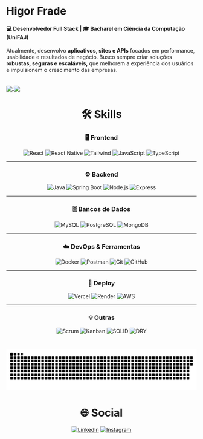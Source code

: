 # Higor Frade

<h4>💻 Desenvolvedor Full Stack | 🎓 Bacharel em Ciência da Computação (UniFAJ)</h4>
<p>Atualmente, desenvolvo <strong>aplicativos, sites e APIs</strong> focados em performance, usabilidade e resultados de negócio. Busco sempre criar soluções <strong>robustas, seguras e escaláveis,</strong> que melhorem a experiência dos usuários e impulsionem o crescimento das empresas.</p>

<br>

<a href="https://github.com/anuraghazra/github-readme-stats">
  <img height=200 align="center" src="https://github-readme-stats.vercel.app/api?username=higorfrade&theme=midnight-purple&show_icons=true&rank_icon=github&card_width=40%" />
</a>
<a href="https://github.com/anuraghazra/convoychat">
  <img height=200 align="center" src="https://github-readme-stats.vercel.app/api/top-langs?username=higorfrade&theme=midnight-purple&hide_progress=true&langs_count=10&card_width=60%" />
</a>

##

<div align="center">

# 🛠️ Skills

### 🖥️ Frontend  
![React](https://img.shields.io/badge/React-61DAFB?style=for-the-badge&logo=react&logoColor=white)
![React Native](https://img.shields.io/badge/React_Native-61DAFB?style=for-the-badge&logo=react&logoColor=white)
![Tailwind](https://img.shields.io/badge/TailwindCSS-06B6D4?style=for-the-badge&logo=tailwind-css&logoColor=white)
![JavaScript](https://img.shields.io/badge/JavaScript-F7DF1E?style=for-the-badge&logo=javascript&logoColor=black)
![TypeScript](https://img.shields.io/badge/TypeScript-3178C6?style=for-the-badge&logo=typescript&logoColor=white)

---

### ⚙️ Backend  
![Java](https://img.shields.io/badge/Java-007396?style=for-the-badge&logo=java&logoColor=white)
![Spring Boot](https://img.shields.io/badge/SpringBoot-6DB33F?style=for-the-badge&logo=spring&logoColor=white)
![Node.js](https://img.shields.io/badge/Node.js-339933?style=for-the-badge&logo=node.js&logoColor=white)
![Express](https://img.shields.io/badge/Express.js-000000?style=for-the-badge&logo=express&logoColor=white)

---

### 🗄️ Bancos de Dados  
![MySQL](https://img.shields.io/badge/MySQL-4479A1?style=for-the-badge&logo=mysql&logoColor=white)
![PostgreSQL](https://img.shields.io/badge/PostgreSQL-4169E1?style=for-the-badge&logo=postgresql&logoColor=white)
![MongoDB](https://img.shields.io/badge/MongoDB-47A248?style=for-the-badge&logo=mongodb&logoColor=white)

---

### ☁️ DevOps & Ferramentas  
![Docker](https://img.shields.io/badge/Docker-2496ED?style=for-the-badge&logo=docker&logoColor=white)
![Postman](https://img.shields.io/badge/Postman-FF6C37?style=for-the-badge&logo=postman&logoColor=white)
![Git](https://img.shields.io/badge/Git-F05032?style=for-the-badge&logo=git&logoColor=white)
![GitHub](https://img.shields.io/badge/GitHub-181717?style=for-the-badge&logo=github&logoColor=white)

---

### 🚀 Deploy  
![Vercel](https://img.shields.io/badge/Vercel-000000?style=for-the-badge&logo=vercel&logoColor=white)
![Render](https://img.shields.io/badge/Render-EC008C?style=for-the-badge&logo=render&logoColor=white)
![AWS](https://img.shields.io/badge/AWS-232F3E?style=for-the-badge&logo=amazon-aws&logoColor=white)

---

### 💡 Outras  
![Scrum](https://img.shields.io/badge/Scrum-F25137?style=for-the-badge)
![Kanban](https://img.shields.io/badge/Kanban-0052CC?style=for-the-badge)
![SOLID](https://img.shields.io/badge/SOLID-0A66C2?style=for-the-badge)
![DRY](https://img.shields.io/badge/DRY-FF6600?style=for-the-badge)

</div>

#

<picture>
  <source media="(prefers-color-scheme: dark)" srcset="https://raw.githubusercontent.com/higorfrade/higorfrade/output/github-snake-dark.svg" />
  <source media="(prefers-color-scheme: light)" srcset="https://raw.githubusercontent.com/higorfrade/higorfrade/output/github-snake.svg" />
  <img alt="github-snake" src="https://raw.githubusercontent.com/higorfrade/higorfrade/output/github-snake.svg" />
</picture>

#

<div align="center">

# 🌐 Social

[![LinkedIn](https://img.shields.io/badge/linkedin-%230077B5.svg?style=for-the-badge&logo=linkedin&logoColor=white)](https://br.linkedin.com/in/higorfrade)
[![Instagram](https://img.shields.io/badge/Instagram-%23E4405F.svg?style=for-the-badge&logo=Instagram&logoColor=white)](https://www.instagram.com/higorfrade_/)

</div>
